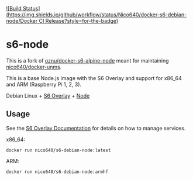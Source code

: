 [![Build Status](https://img.shields.io/github/workflow/status/Nico640/docker-s6-debian-node/Docker CI Release?style=for-the-badge)](https://github.com/Nico640/docker-s6-debian-node/actions?query=workflow%3A%22Docker+CI+Release%22) 

# s6-node
This is a fork of [oznu/docker-s6-alpine-node](https://github.com/oznu/docker-s6-alpine-node) meant for maintaining [nico640/docker-unms](https://github.com/Nico640/docker-unms).

This is a base Node.js image with the S6 Overlay and support for x86_64 and ARM (Raspberry Pi 1, 2, 3).

Debian Linux + [S6 Overlay](https://github.com/just-containers/s6-overlay) + [Node](https://nodejs.org/en/)

## Usage

See the [S6 Overlay Documentation](https://github.com/just-containers/s6-overlay) for details on how to manage services.

x86_64:

```shell
docker run nico640/s6-debian-node:latest
```

ARM:

```shell
docker run nico640/s6-debian-node:armhf
```
